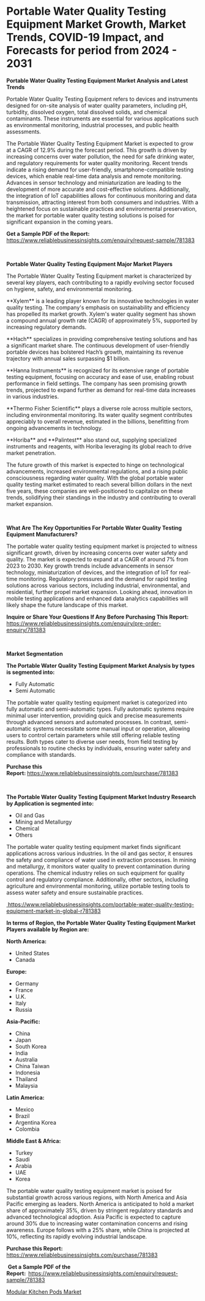 <p><h1>Portable Water Quality Testing Equipment Market Growth, Market Trends, COVID-19 Impact, and Forecasts for period from 2024 - 2031</h1></p><p><strong>Portable Water Quality Testing Equipment Market Analysis and Latest Trends</strong></p>
<p><p>Portable Water Quality Testing Equipment refers to devices and instruments designed for on-site analysis of water quality parameters, including pH, turbidity, dissolved oxygen, total dissolved solids, and chemical contaminants. These instruments are essential for various applications such as environmental monitoring, industrial processes, and public health assessments. </p><p>The Portable Water Quality Testing Equipment Market is expected to grow at a CAGR of 12.9% during the forecast period. This growth is driven by increasing concerns over water pollution, the need for safe drinking water, and regulatory requirements for water quality monitoring. Recent trends indicate a rising demand for user-friendly, smartphone-compatible testing devices, which enable real-time data analysis and remote monitoring. Advances in sensor technology and miniaturization are leading to the development of more accurate and cost-effective solutions. Additionally, the integration of IoT capabilities allows for continuous monitoring and data transmission, attracting interest from both consumers and industries. With a heightened focus on sustainable practices and environmental preservation, the market for portable water quality testing solutions is poised for significant expansion in the coming years.</p></p>
<p><strong>Get a Sample PDF of the Report:&nbsp;</strong> <a href="https://www.reliablebusinessinsights.com/enquiry/request-sample/781383?utm_campaign=1674&utm_medium=2&utm_source=Github&utm_content=ia&utm_term=30122024&utm_id=portable-water-quality-testing-equipment">https://www.reliablebusinessinsights.com/enquiry/request-sample/781383</a></p>
<p>&nbsp;</p>
<p><strong>Portable Water Quality Testing Equipment Major Market Players</strong></p>
<p><p>The Portable Water Quality Testing Equipment market is characterized by several key players, each contributing to a rapidly evolving sector focused on hygiene, safety, and environmental monitoring. </p><p>**Xylem** is a leading player known for its innovative technologies in water quality testing. The company's emphasis on sustainability and efficiency has propelled its market growth. Xylem's water quality segment has shown a compound annual growth rate (CAGR) of approximately 5%, supported by increasing regulatory demands.</p><p>**Hach** specializes in providing comprehensive testing solutions and has a significant market share. The continuous development of user-friendly portable devices has bolstered Hach’s growth, maintaining its revenue trajectory with annual sales surpassing $1 billion. </p><p>**Hanna Instruments** is recognized for its extensive range of portable testing equipment, focusing on accuracy and ease of use, enabling robust performance in field settings. The company has seen promising growth trends, projected to expand further as demand for real-time data increases in various industries.</p><p>**Thermo Fisher Scientific** plays a diverse role across multiple sectors, including environmental monitoring. Its water quality segment contributes appreciably to overall revenue, estimated in the billions, benefitting from ongoing advancements in technology.</p><p>**Horiba** and **Palintest** also stand out, supplying specialized instruments and reagents, with Horiba leveraging its global reach to drive market penetration.</p><p>The future growth of this market is expected to hinge on technological advancements, increased environmental regulations, and a rising public consciousness regarding water quality. With the global portable water quality testing market estimated to reach several billion dollars in the next five years, these companies are well-positioned to capitalize on these trends, solidifying their standings in the industry and contributing to overall market expansion.</p></p>
<p>&nbsp;</p>
<p><strong>What Are The Key Opportunities For Portable Water Quality Testing Equipment Manufacturers?</strong></p>
<p><p>The portable water quality testing equipment market is projected to witness significant growth, driven by increasing concerns over water safety and quality. The market is expected to expand at a CAGR of around 7% from 2023 to 2030. Key growth trends include advancements in sensor technology, miniaturization of devices, and the integration of IoT for real-time monitoring. Regulatory pressures and the demand for rapid testing solutions across various sectors, including industrial, environmental, and residential, further propel market expansion. Looking ahead, innovation in mobile testing applications and enhanced data analytics capabilities will likely shape the future landscape of this market.</p></p>
<p><strong>Inquire or Share Your Questions If Any Before Purchasing This Report:</strong> <a href="https://www.reliablebusinessinsights.com/enquiry/pre-order-enquiry/781383?utm_campaign=1674&utm_medium=2&utm_source=Github&utm_content=ia&utm_term=30122024&utm_id=portable-water-quality-testing-equipment">https://www.reliablebusinessinsights.com/enquiry/pre-order-enquiry/781383</a></p>
<p>&nbsp;</p>
<p><strong>Market Segmentation</strong></p>
<p><strong>The Portable Water Quality Testing Equipment Market Analysis by types is segmented into:</strong></p>
<p><ul><li>Fully Automatic</li><li>Semi Automatic</li></ul></p>
<p><p>The portable water quality testing equipment market is categorized into fully automatic and semi-automatic types. Fully automatic systems require minimal user intervention, providing quick and precise measurements through advanced sensors and automated processes. In contrast, semi-automatic systems necessitate some manual input or operation, allowing users to control certain parameters while still offering reliable testing results. Both types cater to diverse user needs, from field testing by professionals to routine checks by individuals, ensuring water safety and compliance with standards.</p></p>
<p><strong>Purchase this Report:&nbsp;</strong><a href="https://www.reliablebusinessinsights.com/purchase/781383?utm_campaign=1674&utm_medium=2&utm_source=Github&utm_content=ia&utm_term=30122024&utm_id=portable-water-quality-testing-equipment">https://www.reliablebusinessinsights.com/purchase/781383</a></p>
<p>&nbsp;</p>
<p><strong>The Portable Water Quality Testing Equipment Market Industry Research by Application is segmented into:</strong></p>
<p><ul><li>Oil and Gas</li><li>Mining and Metallurgy</li><li>Chemical</li><li>Others</li></ul></p>
<p><p>The portable water quality testing equipment market finds significant applications across various industries. In the oil and gas sector, it ensures the safety and compliance of water used in extraction processes. In mining and metallurgy, it monitors water quality to prevent contamination during operations. The chemical industry relies on such equipment for quality control and regulatory compliance. Additionally, other sectors, including agriculture and environmental monitoring, utilize portable testing tools to assess water safety and ensure sustainable practices.</p></p>
<p><a href="https://www.reliablebusinessinsights.com/portable-water-quality-testing-equipment-market-in-global-r781383?utm_campaign=1674&utm_medium=2&utm_source=Github&utm_content=ia&utm_term=30122024&utm_id=portable-water-quality-testing-equipment">&nbsp;https://www.reliablebusinessinsights.com/portable-water-quality-testing-equipment-market-in-global-r781383</a></p>
<p><strong>In terms of Region, the Portable Water Quality Testing Equipment Market Players available by Region are:</strong></p>
<p>
    <p> <strong> North America: </strong>
        <ul>
            <li>United States</li>
            <li>Canada</li>
        </ul>
        </p> 
    <p> <strong> Europe: </strong>
        <ul>
            <li>Germany</li>
            <li>France</li>
            <li>U.K.</li>
            <li>Italy</li>
            <li>Russia</li>
        </ul>
        </p> 
    <p> <strong> Asia-Pacific: </strong>
        <ul>
            <li>China</li>
            <li>Japan</li>
            <li>South Korea</li>
            <li>India</li>
            <li>Australia</li>
            <li>China Taiwan</li>
            <li>Indonesia</li>
            <li>Thailand</li>
            <li>Malaysia</li>
        </ul>
        </p> 
    <p> <strong> Latin America: </strong>
        <ul>
            <li>Mexico</li>
            <li>Brazil</li>
            <li>Argentina Korea</li>
            <li>Colombia</li>
        </ul>
        </p> 
    <p> <strong> Middle East & Africa: </strong>
        <ul>
            <li>Turkey</li>
            <li>Saudi</li>
            <li>Arabia</li>
            <li>UAE</li>
            <li>Korea</li>
        </ul>
    </p>
    </p>
<p><p>The portable water quality testing equipment market is poised for substantial growth across various regions, with North America and Asia Pacific emerging as leaders. North America is anticipated to hold a market share of approximately 35%, driven by stringent regulatory standards and advanced technological adoption. Asia Pacific is expected to capture around 30% due to increasing water contamination concerns and rising awareness. Europe follows with a 25% share, while China is projected at 10%, reflecting its rapidly evolving industrial landscape.</p></p>
<p><strong>Purchase this Report: </strong><a href="https://www.reliablebusinessinsights.com/purchase/781383?utm_campaign=1674&utm_medium=2&utm_source=Github&utm_content=ia&utm_term=30122024&utm_id=portable-water-quality-testing-equipment">https://www.reliablebusinessinsights.com/purchase/781383</a></p>
<p>&nbsp;<strong>Get a Sample PDF of the Report:&nbsp;&nbsp;</strong><a href="https://www.reliablebusinessinsights.com/enquiry/request-sample/781383?utm_campaign=1674&utm_medium=2&utm_source=Github&utm_content=ia&utm_term=30122024&utm_id=portable-water-quality-testing-equipment">https://www.reliablebusinessinsights.com/enquiry/request-sample/781383</a></p>
<p><strong></strong></p>
<p><p><a href="https://github.com/mookiesville/Market-Research-Report-List-1/blob/main/modular-kitchen-pods-market.md?utm_campaign=1674&utm_medium=2&utm_source=Github&utm_content=ia&utm_term=30122024&utm_id=portable-water-quality-testing-equipment">Modular Kitchen Pods Market</a></p></p>